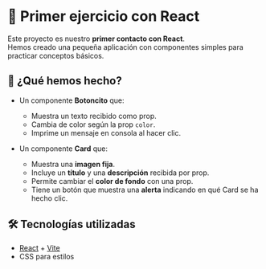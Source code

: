 # 🚀 Primer ejercicio con React

Este proyecto es nuestro **primer contacto con React**.  
Hemos creado una pequeña aplicación con componentes simples para practicar conceptos básicos.

## 📌 ¿Qué hemos hecho?
- Un componente **Botoncito** que:
  - Muestra un texto recibido como prop.
  - Cambia de color según la prop `color`.
  - Imprime un mensaje en consola al hacer clic.

- Un componente **Card** que:
  - Muestra una **imagen fija**.
  - Incluye un **título** y una **descripción** recibida por prop.
  - Permite cambiar el **color de fondo** con una prop.
  - Tiene un botón que muestra una **alerta** indicando en qué Card se ha hecho clic.

## 🛠️ Tecnologías utilizadas
- [React](https://react.dev/) + [Vite](https://vitejs.dev/)
- CSS para estilos